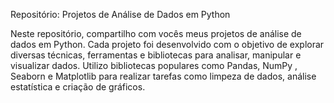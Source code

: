 Repositório: Projetos de Análise de Dados em Python

Neste repositório, compartilho com vocês meus projetos de análise de dados em Python. Cada projeto foi desenvolvido com o objetivo de explorar diversas técnicas, ferramentas e bibliotecas para analisar, manipular e visualizar dados. Utilizo bibliotecas populares como Pandas, NumPy , Seaborn e Matplotlib para realizar tarefas como limpeza de dados, análise estatística e criação de gráficos.
